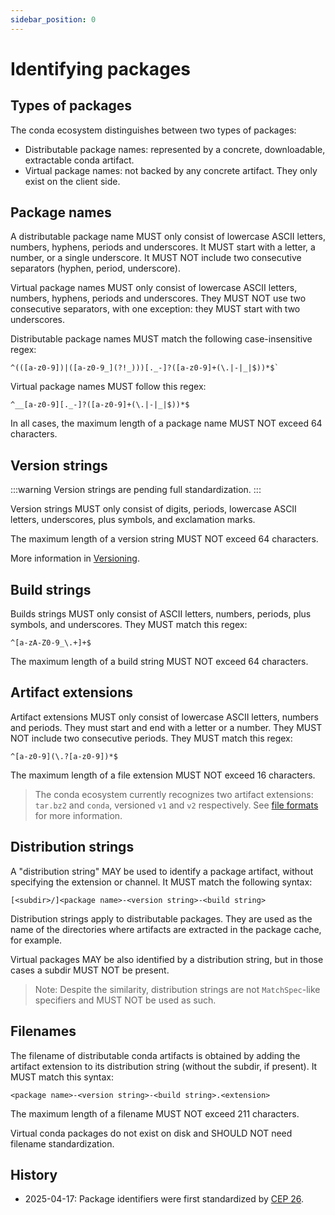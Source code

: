 ```yaml
---
sidebar_position: 0
---
```


# Identifying packages

## Types of packages

The conda ecosystem distinguishes between two types of packages:

- Distributable package names: represented by a concrete, downloadable, extractable conda artifact.
- Virtual package names: not backed by any concrete artifact. They only exist on the client side.

## Package names

A distributable package name MUST only consist of lowercase ASCII letters, numbers, hyphens,
periods and underscores. It MUST start with a letter, a number, or a single underscore. It MUST NOT
include two consecutive separators (hyphen, period, underscore).

Virtual package names MUST only consist of lowercase ASCII letters, numbers, hyphens, periods and
underscores. They MUST NOT use two consecutive separators, with one exception: they MUST start with
two underscores.

Distributable package names MUST match the following case-insensitive regex:

```regex
^(([a-z0-9])|([a-z0-9_](?!_)))[._-]?([a-z0-9]+(\.|-|_|$))*$`
```

Virtual package names MUST follow this regex:

```regex
^__[a-z0-9][._-]?([a-z0-9]+(\.|-|_|$))*$
```

In all cases, the maximum length of a package name MUST NOT exceed 64 characters.

## Version strings

:::warning
Version strings are pending full standardization.
:::

Version strings MUST only consist of digits, periods, lowercase ASCII letters, underscores, plus
symbols, and exclamation marks.

The maximum length of a version string MUST NOT exceed 64 characters.

More information in [Versioning](./versioning.md).

## Build strings

Builds strings MUST only consist of ASCII letters, numbers, periods, plus symbols, and underscores.
They MUST match this regex:

```regex
^[a-zA-Z0-9_\.+]+$
```

The maximum length of a build string MUST NOT exceed 64 characters.

## Artifact extensions

Artifact extensions MUST only consist of lowercase ASCII letters, numbers and periods. They must
start and end with a letter or a number. They MUST NOT include two consecutive periods. They MUST
match this regex:

```regex
^[a-z0-9](\.?[a-z0-9])*$
```

The maximum length of a file extension MUST NOT exceed 16 characters.

> The conda ecosystem currently recognizes two artifact extensions: `tar.bz2` and `conda`,
versioned `v1` and `v2` respectively. See [file formats](./file-formats.md) for more information.

## Distribution strings

A "distribution string" MAY be used to identify a package artifact, without specifying the
extension or channel. It MUST match the following syntax:

```text
[<subdir>/]<package name>-<version string>-<build string>
```

Distribution strings apply to distributable packages. They are used as the name of
the directories where artifacts are extracted in the package cache, for example.

Virtual packages MAY be also identified by a distribution string, but in those cases a subdir MUST NOT be present.

> Note: Despite the similarity, distribution strings are not `MatchSpec`-like specifiers and MUST
> NOT be used as such.

## Filenames

The filename of distributable conda artifacts is obtained by adding the artifact extension to its
distribution string (without the subdir, if present). It MUST match this syntax:

```text
<package name>-<version string>-<build string>.<extension>
```

The maximum length of a filename MUST NOT exceed 211 characters.

Virtual conda packages do not exist on disk and SHOULD NOT need filename standardization.

## History

- 2025-04-17: Package identifiers were first standardized by [CEP 26](https://github.com/conda/ceps/blob/main/cep-0026.md).
